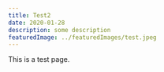 ```yaml
---
title: Test2
date: 2020-01-28
description: some description
featuredImage: ../featuredImages/test.jpeg
---
```


This is a test page.
